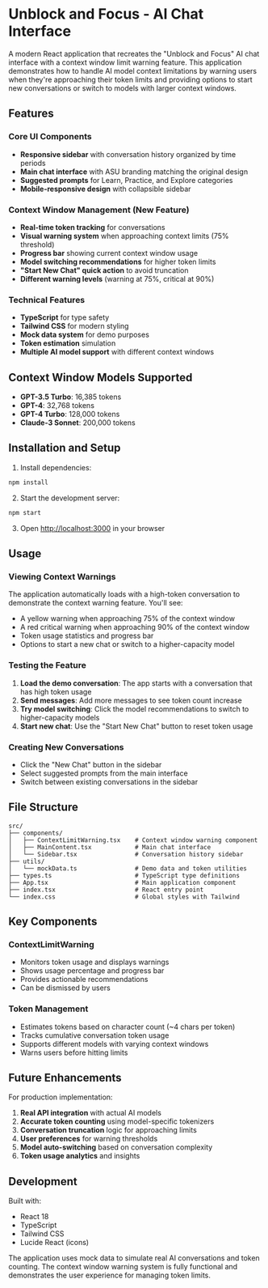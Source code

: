 # Unblock and Focus - AI Chat Interface

A modern React application that recreates the "Unblock and Focus" AI chat interface with a context window limit warning feature. This application demonstrates how to handle AI model context limitations by warning users when they're approaching their token limits and providing options to start new conversations or switch to models with larger context windows.

## Features

### Core UI Components
- **Responsive sidebar** with conversation history organized by time periods
- **Main chat interface** with ASU branding matching the original design
- **Suggested prompts** for Learn, Practice, and Explore categories
- **Mobile-responsive design** with collapsible sidebar

### Context Window Management (New Feature)
- **Real-time token tracking** for conversations
- **Visual warning system** when approaching context limits (75% threshold)
- **Progress bar** showing current context window usage
- **Model switching recommendations** for higher token limits
- **"Start New Chat" quick action** to avoid truncation
- **Different warning levels** (warning at 75%, critical at 90%)

### Technical Features
- **TypeScript** for type safety
- **Tailwind CSS** for modern styling
- **Mock data system** for demo purposes
- **Token estimation** simulation
- **Multiple AI model support** with different context windows

## Context Window Models Supported

- **GPT-3.5 Turbo**: 16,385 tokens
- **GPT-4**: 32,768 tokens  
- **GPT-4 Turbo**: 128,000 tokens
- **Claude-3 Sonnet**: 200,000 tokens

## Installation and Setup

1. Install dependencies:
```bash
npm install
```

2. Start the development server:
```bash
npm start
```

3. Open [http://localhost:3000](http://localhost:3000) in your browser

## Usage

### Viewing Context Warnings

The application automatically loads with a high-token conversation to demonstrate the context warning feature. You'll see:

- A yellow warning when approaching 75% of the context window
- A red critical warning when approaching 90% of the context window
- Token usage statistics and progress bar
- Options to start a new chat or switch to a higher-capacity model

### Testing the Feature

1. **Load the demo conversation**: The app starts with a conversation that has high token usage
2. **Send messages**: Add more messages to see token count increase
3. **Try model switching**: Click the model recommendations to switch to higher-capacity models
4. **Start new chat**: Use the "Start New Chat" button to reset token usage

### Creating New Conversations

- Click the "New Chat" button in the sidebar
- Select suggested prompts from the main interface
- Switch between existing conversations in the sidebar

## File Structure

```
src/
├── components/
│   ├── ContextLimitWarning.tsx    # Context window warning component
│   ├── MainContent.tsx            # Main chat interface
│   └── Sidebar.tsx                # Conversation history sidebar
├── utils/
│   └── mockData.ts                # Demo data and token utilities
├── types.ts                       # TypeScript type definitions
├── App.tsx                        # Main application component
├── index.tsx                      # React entry point
└── index.css                      # Global styles with Tailwind
```

## Key Components

### ContextLimitWarning
- Monitors token usage and displays warnings
- Shows usage percentage and progress bar
- Provides actionable recommendations
- Can be dismissed by users

### Token Management
- Estimates tokens based on character count (~4 chars per token)
- Tracks cumulative conversation token usage
- Supports different models with varying context windows
- Warns users before hitting limits

## Future Enhancements

For production implementation:

1. **Real API integration** with actual AI models
2. **Accurate token counting** using model-specific tokenizers
3. **Conversation truncation** logic for approaching limits
4. **User preferences** for warning thresholds
5. **Model auto-switching** based on conversation complexity
6. **Token usage analytics** and insights

## Development

Built with:
- React 18
- TypeScript
- Tailwind CSS
- Lucide React (icons)

The application uses mock data to simulate real AI conversations and token counting. The context window warning system is fully functional and demonstrates the user experience for managing token limits. 